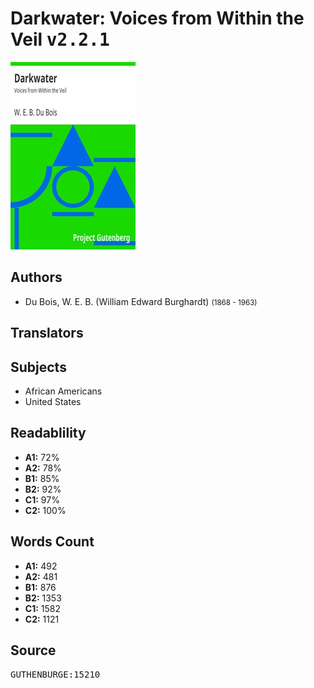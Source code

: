 # Darkwater: Voices from Within the Veil <kbd>v2.2.1</kbd>

![](./cover.medium.jpg "")

## Authors


 - Du Bois, W. E. B. (William Edward Burghardt) <small>(1868 - 1963)</small>

## Translators



## Subjects


 - African Americans
 - United States

## Readablility


 - **A1:** 72%
 - **A2:** 78%
 - **B1:** 85%
 - **B2:** 92%
 - **C1:** 97%
 - **C2:** 100%

## Words Count


 - **A1:** 492
 - **A2:** 481
 - **B1:** 876
 - **B2:** 1353
 - **C1:** 1582
 - **C2:** 1121

## Source


<kbd>GUTHENBURGE:15210</kbd>
